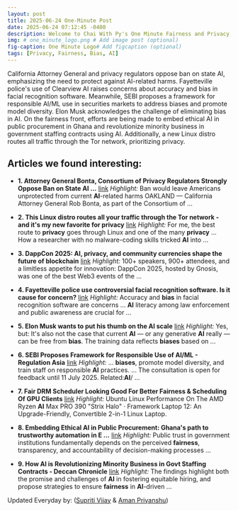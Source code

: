 ```yaml
---
layout: post
title: 2025-06-24 One-Minute Post
date: 2025-06-24 07:12:45 -0400
description: Welcome to Chai With Py's One Minute Fairness and Privacy, which aims to provide you the current happenings in the world of Fairness, Privacy, and AI.
img: # one_minute_logo.png # Add image post (optional)
fig-caption: One Minute Logo# Add figcaption (optional)
tags: [Privacy, Fairness, Bias, AI]
---
```


California Attorney General and privacy regulators oppose ban on state AI, emphasizing the need to protect against AI-related harms. Fayetteville police's use of Clearview AI raises concerns about accuracy and bias in facial recognition software. Meanwhile, SEBI proposes a framework for responsible AI/ML use in securities markets to address biases and promote model diversity. Elon Musk acknowledges the challenge of eliminating bias in AI. On the fairness front, efforts are being made to embed ethical AI in public procurement in Ghana and revolutionize minority business in government staffing contracts using AI. Additionally, a new Linux distro routes all traffic through the Tor network, prioritizing privacy.

## Articles we found interesting:

- **1. Attorney General Bonta, Consortium of <b>Privacy</b> Regulators Strongly Oppose Ban on State <b>AI</b> ...** [link](https://oag.ca.gov/news/press-releases/attorney-general-bonta-consortium-privacy-regulators-strongly-oppose-ban-state)
_Highlight:_ Ban would leave Americans unprotected from current <b>AI</b>-related harms OAKLAND — California Attorney General Rob Bonta, as part of the Consortium of&nbsp;...

- **2. This Linux distro routes all your traffic through the Tor network - and it&#39;s my new favorite for <b>privacy</b>** [link](https://www.zdnet.com/article/this-linux-distro-routes-all-your-traffic-through-the-tor-network-and-its-my-new-favorite-for-privacy/)
_Highlight:_ For me, the best route to <b>privacy</b> goes through Linux and one of the many <b>privacy</b> ... How a researcher with no malware-coding skills tricked <b>AI</b> into&nbsp;...

- **3. DappCon 2025: <b>AI</b>, <b>privacy</b>, and community currencies shape the future of blockchain** [link](https://cointelegraph.com/press-releases/dappcon-2025-ai-privacy-and-community-currencies-shape-the-future-of-blockchain)
_Highlight:_ 100+ speakers, 900+ attendees, and a limitless appetite for innovation: DappCon 2025, hosted by Gnosis, was one of the best Web3 events of the&nbsp;...

- **4. Fayetteville police use controversial facial recognition software. Is it cause for concern?** [link](https://www.fayobserver.com/story/news/local/2025/06/24/fayetteville-police-department-using-clearview-ai-for-investigations/83518223007/)
_Highlight:_ Accuracy and <b>bias</b> in facial recognition software are concerns ... <b>AI</b> literacy among law enforcement and public awareness are crucial for&nbsp;...

- **5. Elon Musk wants to put his thumb on the <b>AI</b> scale** [link](https://www.axios.com/2025/06/24/elon-musk-grok-ai-bias-political-influence)
_Highlight:_ Yes, but: It&#39;s also not the case that current <b>AI</b> — or any generative <b>AI</b> really — can be free from <b>bias</b>. The training data reflects <b>biases</b> based on&nbsp;...

- **6. SEBI Proposes Framework for Responsible Use of <b>AI</b>/ML - Regulation Asia** [link](https://www.regulationasia.com/sebi-proposes-framework-for-responsible-ai-ml-use-in-securities-markets/)
_Highlight:_ ... <b>biases</b>, promote model diversity, and train staff on responsible <b>AI</b> practices. ... The consultation is open for feedback until 11 July 2025. Related:<b>AI</b>/&nbsp;...

- **7. <b>Fair</b> DRM Scheduler Looking Good For Better <b>Fairness</b> &amp; Scheduling Of GPU Clients** [link](https://www.phoronix.com/news/Fair-DRM-Scheduler-v5)
_Highlight:_ Ubuntu Linux Performance On The AMD Ryzen <b>AI</b> Max PRO 390 &quot;Strix Halo&quot; &middot; Framework Laptop 12: An Upgrade-Friendly, Convertible 2-in-1 Linux Laptop.

- **8. Embedding Ethical <b>AI</b> in Public Procurement: Ghana&#39;s path to trustworthy automation in E ...** [link](https://www.myjoyonline.com/embedding-ethical-ai-in-public-procurement-ghanas-path-to-trustworthy-automation-in-e-governance/)
_Highlight:_ Public trust in government institutions fundamentally depends on the perceived <b>fairness</b>, transparency, and accountability of decision-making processes&nbsp;...

- **9. How <b>AI</b> is Revolutionizing Minority Business in Govt Staffing Contracts - Deccan Chronicle** [link](https://www.deccanchronicle.com/news/business-tech/how-ai-is-revolutionizing-minority-business-in-govt-staffing-contracts-1887035)
_Highlight:_ The findings highlight both the promise and challenges of <b>AI</b> in fostering equitable hiring, and propose strategies to ensure <b>fairness</b> in <b>AI</b>-driven&nbsp;...


Updated Everyday by: (<a href="https://supritivijay.github.io/">Supriti Vijay</a> & <a href="https://amanpriyanshu.github.io/">Aman Priyanshu</a>)
